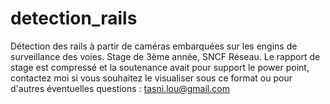# detection_rails
Détection des rails à partir de caméras embarquées sur les engins de surveillance des voies. Stage de 3ème année, SNCF Réseau.
Le rapport de stage est compressé et la soutenance avait pour support le power point, contactez moi si vous souhaitez le visualiser sous ce format ou pour d'autres éventuelles questions : tasni.lou@gmail.com
